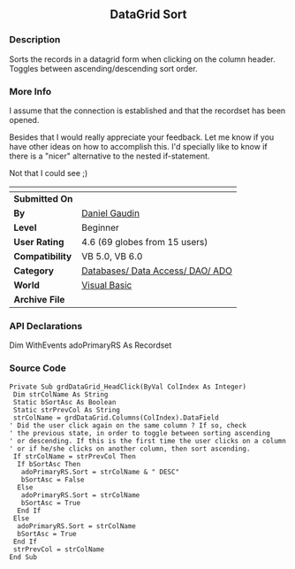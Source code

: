 ﻿<div align="center">

## DataGrid Sort


</div>

### Description

Sorts the records in a datagrid form when clicking on the column header. Toggles between ascending/descending sort order.
 
### More Info
 
I assume that the connection is established and that the recordset has been opened.

Besides that I would really appreciate your feedback. Let me know if you have other ideas on how to accomplish this. I'd specially like to know if there is a "nicer" alternative to the nested if-statement.

Not that I could see ;)


<span>             |<span>
---                |---
**Submitted On**   |
**By**             |[Daniel Gaudin](https://github.com/Planet-Source-Code/PSCIndex/blob/master/ByAuthor/daniel-gaudin.md)
**Level**          |Beginner
**User Rating**    |4.6 (69 globes from 15 users)
**Compatibility**  |VB 5\.0, VB 6\.0
**Category**       |[Databases/ Data Access/ DAO/ ADO](https://github.com/Planet-Source-Code/PSCIndex/blob/master/ByCategory/databases-data-access-dao-ado__1-6.md)
**World**          |[Visual Basic](https://github.com/Planet-Source-Code/PSCIndex/blob/master/ByWorld/visual-basic.md)
**Archive File**   |[](https://github.com/Planet-Source-Code/daniel-gaudin-datagrid-sort__1-7345/archive/master.zip)

### API Declarations

Dim WithEvents adoPrimaryRS As Recordset


### Source Code

```
Private Sub grdDataGrid_HeadClick(ByVal ColIndex As Integer)
 Dim strColName As String
 Static bSortAsc As Boolean
 Static strPrevCol As String
 strColName = grdDataGrid.Columns(ColIndex).DataField
' Did the user click again on the same column ? If so, check
' the previous state, in order to toggle between sorting ascending
' or descending. If this is the first time the user clicks on a column
' or if he/she clicks on another column, then sort ascending.
 If strColName = strPrevCol Then
  If bSortAsc Then
   adoPrimaryRS.Sort = strColName & " DESC"
   bSortAsc = False
  Else
   adoPrimaryRS.Sort = strColName
   bSortAsc = True
  End If
 Else
  adoPrimaryRS.Sort = strColName
  bSortAsc = True
 End If
 strPrevCol = strColName
End Sub
```


